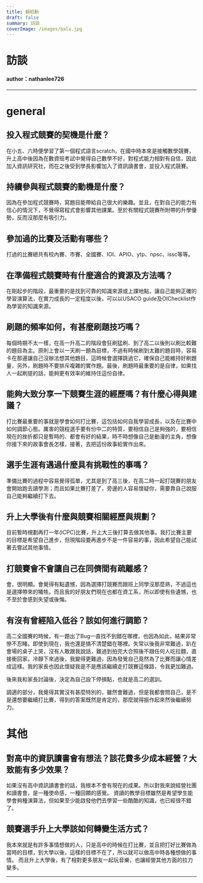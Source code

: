 ```yaml
---
title: 賴昭勳
draft: false
summary: 訪談
coverImage: /images/balu.jpg
---
```

 
# 訪談
#### author：nathanlee726

----

# general

## 投入程式競賽的契機是什麼？

在小五、六時便學習了第一個程式語言scratch，在國中時本來是接觸數學競賽，升上高中後因為在數資班考試中覺得自己數學不好，對程式能力相對有自信，因此加入資訊研究社，而在之後受到學長影響加入了資訊讀書會，並投入程式競賽。

## 持續參與程式競賽的動機是什麼？

因為在參加程式競賽時，寫題目能帶給自己很大的樂趣。並且，在對自己的能力有信心的情況下，不覺得寫程式會影響其他課業。至於有關程式競賽所附帶的升學優勢，反而沒那麼有吸引力。

## 參加過的比賽及活動有哪些？

打過的比賽總共有校內賽、市賽、全國賽、IOI、APIO、ytp、npsc、issc等等。

## 在準備程式競賽時有什麼適合的資源及方法嗎？

在剛起步的階段，最重要的是找到可靠的知識來源或上課地點，讓自己能夠正確的學習演算法，在實力成長的一定程度以後，可以以USACO guide及OIChecklist作為學習的知識來源。

## 刷題的頻率如何，有甚麼刷題技巧嗎？

每個時期不太一樣，在高一升高二的階段會狂刷猛刷、到了高二以後則以刷比較難的題目為主。原則上會以一天刷一題為目標，不過有時候刷到太難的題目時，容易卡在那邊讓自己沒辦法想其他題目，這時候會選擇跳過它，確保自己能維持好刷題量，另外，刷題時不要排斥複雜的實作題。最後，刷題時最重要的是自律，如果找人一起刷提的話，能夠更有效率的維持住這份自律。

## 能夠大致分享一下競賽生涯的經歷嗎？有什麼心得與建議？

打比賽最重要的事就是學會如何打比賽，這包括如何自我學習成長，以及在比賽中如何調節心態。厲害的競程選手要有份中二的特質，要相信自己是夠強的，要相信現在的挫折都只是暫時的、都會有好的結果，時不時想像自己是動漫的主角，想像你接下來的故事會長怎樣，接著，去把這份故事給實作出來。

## 選手生涯有遇過什麼具有挑戰性的事嗎？

準備比賽的過程中容易覺得孤單，尤其是到了高三後，在高二時一起打競賽的朋友會開始跑去讀學測；而且如果比賽打差了，旁邊的人容易懷疑你，需要靠自己說服自己能夠繼續打下去。

## 升上大學後有什麼與競賽相關經歷與規劃？

目前暫時規劃再打一年(ICPC)比賽，升上大三後打算去做其他事。我打比賽主要的目標是希望自己進步，但現階段要再進步不是一件容易的事，因此希望自己能試著去嘗試其他事情。

## 打競賽會不會讓自己在同儕間有疏離感？

會，很明顯。會覺得有點遺憾，因為選擇打競賽而跟班上同學沒那麼熟，不過這也是選擇帶來的犧牲。而且我的好朋友們現在也都在資工系，所以即使有些遺憾，也不至於會感到失望或後悔。

## 有沒有曾經陷入低谷？該如何進行調節？

高二全國賽的時候，有一題出了Bug一直找不到錯在哪裡，也因為如此，結果非常慘不忍睹。即使到現在，我也還是搞不清楚錯在哪裡。失常以後我非常難過，趴在會場的桌子上哭，沒有人敢跟我說話，難過到拍完大合照後不跟任何人吃拉麵，直接衝回家。冷靜下來過後，我變得更難過，因為發覺自己竟然為了比賽而讓心情差成這樣。我的家長也因此懷疑我是不是應該繼續走打競賽這條路，令我更加難過。

後來我和家長討論後，決定為自己設下停損點，也就是高二的選訓。

調適的部分，我覺得其實沒有甚麼特別的，雖然會難過，但是我都會問自己，是不是還想要繼續打比賽，得到的答案既然是肯定的，那麼就得振作起來然後繼續努力。

# 其他

## 對高中的資訊讀書會有想法？該花費多少成本經營？大致能有多少效果？

如果沒有高中資訊讀書會的話，我根本不會有現在的成果。所以對我來說經營社團和讀書會，是一種使命感，一種回饋的感覺。
資讀的教學目標雖然是希望學生能學會夠種演算法，但如果至少能啟發他們去學習一些酷酷的知識，也已經很不錯了。

## 競賽選手升上大學該如何轉變生活方式？

我本來就是有許多事情想做的人，只是高中的時候在打比賽，並且把打好比賽做為當時的目標，到大學以後，這樣的目標不在了，所以就可以做高中時各種想做的事情。
而且升上大學後，有了相對更多朋友一起玩音樂，也讓經營其他方面的拉力變多。


---